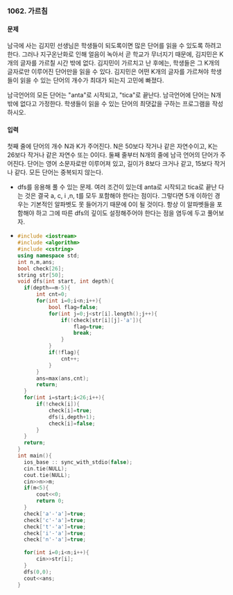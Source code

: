 ### 1062. 가르침



#### 문제

남극에 사는 김지민 선생님은 학생들이 되도록이면 많은 단어를 읽을 수 있도록 하려고 한다. 그러나 지구온난화로 인해 얼음이 녹아서 곧 학교가 무너지기 때문에, 김지민은 K개의 글자를 가르칠 시간 밖에 없다. 김지민이 가르치고 난 후에는, 학생들은 그 K개의 글자로만 이루어진 단어만을 읽을 수 있다. 김지민은 어떤 K개의 글자를 가르쳐야 학생들이 읽을 수 있는 단어의 개수가 최대가 되는지 고민에 빠졌다.

남극언어의 모든 단어는 "anta"로 시작되고, "tica"로 끝난다. 남극언어에 단어는 N개 밖에 없다고 가정한다. 학생들이 읽을 수 있는 단어의 최댓값을 구하는 프로그램을 작성하시오.

#### 입력

첫째 줄에 단어의 개수 N과 K가 주어진다. N은 50보다 작거나 같은 자연수이고, K는 26보다 작거나 같은 자연수 또는 0이다. 둘째 줄부터 N개의 줄에 남극 언어의 단어가 주어진다. 단어는 영어 소문자로만 이루어져 있고, 길이가 8보다 크거나 같고, 15보다 작거나 같다. 모든 단어는 중복되지 않는다.



- dfs를 응용해 풀 수 있는 문제. 여러 조건이 있는데 anta로 시작되고 tica로 끝난 다는 것은 결국 a, c, i ,n, t를 모두 포함해야 한다는 점이다. 그렇다면 5개 이하인 경우는 기본적인 알파벳도 못 들어가기 때문에 0이 될 것이다. 항상 이 알파벳들을 포함해야 하고 그에 따른 dfs의 깊이도 설정해주어야 한다는 점을 염두에 두고 풀어보자.

- ```c++
  #include <iostream>
  #include <algorithm>
  #include <cstring>
  using namespace std;
  int n,m,ans;
  bool check[26];
  string str[50];
  void dfs(int start, int depth){
  	if(depth==m-5){
  		int cnt=0;
  		for(int i=0;i<n;i++){
  			bool flag=false;
  			for(int j=0;j<str[i].length();j++){
  				if(!check[str[i][j]-'a']){
  					flag=true;
  					break;
  				}
  			}
  			if(!flag){
  				cnt++;
  			}
  		}
  		ans=max(ans,cnt);
  		return;
  	}
  	for(int i=start;i<26;i++){
  		if(!check[i]){
  			check[i]=true;
  			dfs(i,depth+1);
  			check[i]=false;	
  		}
  	}
  	return;
  }
  int main(){
  	ios_base :: sync_with_stdio(false);
  	cin.tie(NULL);
  	cout.tie(NULL);
  	cin>>n>>m;
  	if(m<5){
  		cout<<0;
  		return 0;
  	}
  	check['a'-'a']=true;
  	check['c'-'a']=true;
  	check['t'-'a']=true;
  	check['i'-'a']=true;
  	check['n'-'a']=true;
  	
  	for(int i=0;i<n;i++){
  		cin>>str[i];
  	}
  	dfs(0,0);
  	cout<<ans;
  }
  
  ```

  